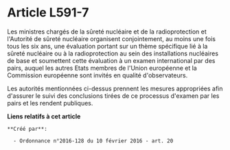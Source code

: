 # Article L591-7

Les ministres chargés de la sûreté nucléaire et de la radioprotection et l'Autorité de sûreté nucléaire organisent
conjointement, au moins une fois tous les six ans, une évaluation portant sur un thème spécifique lié à la sûreté nucléaire
ou à la radioprotection au sein des installations nucléaires de base et soumettent cette évaluation à un examen international
par des pairs, auquel les autres Etats membres de l'Union européenne et la Commission européenne sont invités en qualité
d'observateurs. 

Les autorités mentionnées ci-dessus prennent les mesures appropriées afin d'assurer le suivi des conclusions tirées de ce
processus d'examen par les pairs et les rendent publiques.

**Liens relatifs à cet article**

	**Créé par**:

	  - Ordonnance n°2016-128 du 10 février 2016 - art. 20
